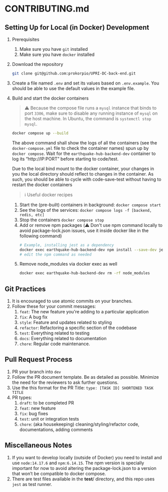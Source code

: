 # CONTRIBUTING.md

## Setting Up for Local (in Docker) Development

1. Prerequisites
    1. Make sure you have `git` installed
    2. Make sure you have `docker` installed
2. Download the repository
    
    ```bash
    git clone git@github.com:prokorpio/UPRI-DC-back-end.git
    ```
    
3. Create a file named `.env` and set its values based on `.env.example`. You should be able to use the default values in the example file.
4. Build and start the docker containers
    
    > ⚠️ Because the compose file runs a `mysql` instance that binds to port `3306`, make sure to disable any running instance of `mysql` on the host machine. In Ubuntu, the command is `systemctl stop mysql`.
    > 
    
    ```bash
    docker compose up --build
    ```
    
    The above command shall show the logs of all the containers (see the `docker-compose.yml` file to check the container names) spun up by `docker compose`. Wait for the `earthquake-hub-backend-dev` container to log its “http://IP:PORT” before starting to code/test.
    
    Due to the local bind mount to the docker container, your changes in you the local directory should reflect to changes in the container. As such, you should be able to cycle with code-save-test without having to restart the docker containers
    
    > ℹ️ Useful docker recipes
    1. Start the (pre-built) containers in background: `docker compose start`
    2. See the logs of the services: `docker compose logs -f [backend, redis, etc]`
    3. Stop the containers `docker compose stop`
    4. Add or remove npm packages (⚠️ Don't use npm command locally to avoid package-lock.json issues, use it inside docker like in the following command)
        ```bash
        # Example, installing jest as a dependency
        docker exec earthquake-hub-backend-dev npm install --save-dev jest
        # edit the npm command as needed
        ```
    5. Remove node_modules via docker exec as well
        ```bash
        docker exec earthquake-hub-backend-dev rm -rf node_modules
        ```
    > 
## Git Practices
1. It is encouraged to use atomic commits on your branches. 
2. Follow these for your commit messages:
    1. `feat`: The new feature you're adding to a particular application
    2. `fix`: A bug fix
    3. `style`: Feature and updates related to styling
    4. `refactor`: Refactoring a specific section of the codebase
    5. `test`: Everything related to testing
    6. `docs`: Everything related to documentation
    7. `chore`: Regular code maintenance.
 

## Pull Request Process

1. PR your branch into `dev`
2. Follow the PR document template. Be as detailed as possible. Minimize the need for the reviewers to ask further questions.
3. Use the this format for the PR Title: `type: [TASK ID] SHORTENED TASK TITLE`
4. PR types:
    1. `draft`: to be completed PR
    2. `feat`: new feature
    3. `fix`: bug fixes
    4. `test`: unit or integration tests
    5. `chore`: (aka housekeeping) cleaning/styling/refactor code, documentations, adding comments

## Miscellaneous Notes

1. If you want to develop locally (outside of Docker) you need to install and use `node:14.17.6` and `npm:6.14.15`. The npm version is specially important for now to avoid altering the package-lock.json to a version that won’t be compatible to docker compose. 
2. There are test files available in the __test__/ directory, and this repo uses `jest` as test runner.
